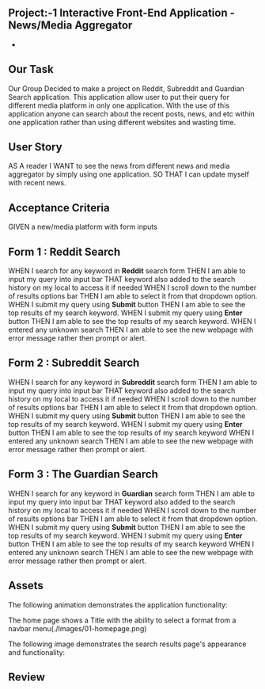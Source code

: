 ## Project:-1 Interactive Front-End Application - News/Media Aggregator
- 

## Our Task

 Our Group Decided to make a project on Reddit, Subreddit and Guardian Search application. This application allow user to put their query for different media platform in only one application. With the use of this application anyone can search about the recent posts, news, and etc within one application rather than using different websites and wasting time. 

## User Story

AS A reader 
I  WANT to see the news from different news and media aggregator by simply using one application.
SO THAT I can update myself with recent news.
## Acceptance Criteria

GIVEN a new/media platform with form inputs 

## Form 1 : Reddit Search 
WHEN I search for any keyword in **Reddit** search form 
THEN I am able to input my query into input bar
THAT keyword also added to the search history on my local to access it if needed
WHEN I scroll down to the number of results options bar 
THEN I am able to select it from that dropdown option.
WHEN I submit my query using **Submit** button
THEN I am able to see the top results of my search keyword.
WHEN I submit my query using **Enter** button
THEN I am able to see the top results of my search keyword.
WHEN I entered any unknown search
THEN I am able to see the new webpage with error message rather then prompt or alert.

## Form 2 : Subreddit Search
WHEN I search for any keyword in **Subreddit** search form 
THEN I am able to input my query into input bar
THAT keyword also added to the search history on my local to access it if needed
WHEN I scroll down to the number of results options bar 
THEN I am able to select it from that dropdown option.
WHEN I submit my query using **Submit** button
THEN I am able to see the top results of my search keyword.
WHEN I submit my query using **Enter** button
THEN I am able to see the top results of my search keyword
WHEN I entered any unknown search
THEN I am able to see the new webpage with error message rather then prompt or alert.


## Form 3 : The Guardian Search
WHEN I search for any keyword in **Guardian** search form 
THEN I am able to input my query into input bar
THAT keyword also added to the search history on my local to access it if needed
WHEN I scroll down to the number of results options bar 
THEN I am able to select it from that dropdown option.
WHEN I submit my query using **Submit** button
THEN I am able to see the top results of my search keyword.
WHEN I submit my query using **Enter** button
THEN I am able to see the top results of my search keyword
WHEN I entered any unknown search
THEN I am able to see the new webpage with error message rather then prompt or alert.


## Assets

The following animation demonstrates the application functionality:

The home page shows a Title with the ability to select a format from a navbar menu(./Images/01-homepage.png)

The following image demonstrates the search results page's appearance and functionality:




## Review


